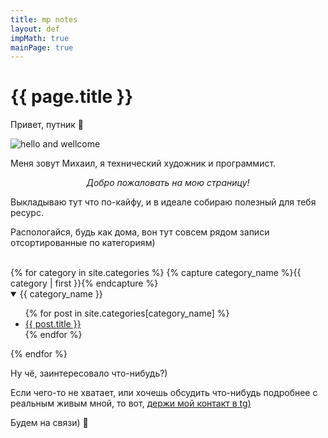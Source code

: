 ```yaml
---
title: mp notes
layout: def
impMath: true
mainPage: true
---
```


# {{ page.title }}

Привет, путник 👋

![hello and wellcome](https://dovobu.github.io/ava.jpg)

Меня зовут Михаил, я технический художник и программист.

<p style="text-align:center"><i>Добро пожаловать на мою страницу!</i></p>

Выкладываю тут что по-кайфу, и в идеале собираю полезный для тебя ресурс.

Распологайся, будь как дома, вон тут совсем рядом записи отсортированные по категориям)

<br>
{% for category in site.categories %}
    {% capture category_name %}{{ category | first }}{% endcapture %}
  <details open>
    <summary> {{ category_name }} </summary>
    <ul>
    {% for post in site.categories[category_name] %}
        <li><a href="{{ post.baseurl }}{{ post.url }}">{{ post.title }}</a></li>
    {% endfor %}
    </ul>
  </details>
{% endfor %}
<br>

Ну чё, заинтересовало что-нибудь?)

Если чего-то не хватает, или хочешь обсудить что-нибудь подробнее с реальным живым мной, то вот, <a href="https://t.me/d0c_0b_p">держи мой контакт в tg)</a>

Будем на связи) 🤙

